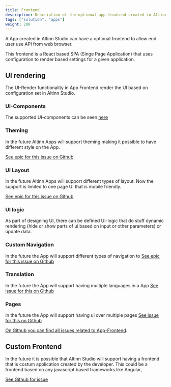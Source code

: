 ```yaml
---
title: Frontend
description: Description of the optional app frontend created in Altinn Studio and that is deployed to Altinn Apps.
tags: ["solution", "apps"]
weight: 200
---
```


A App created in Altinn Studio can have a optional frontend to allow end user use API from web browser.

This frontend is a React based SPA (Singe Page Application) that uses configuration to render based settings for a given application.

## UI rendering

The UI-Render functionality in App Frontend render the UI based on configuration set in Altinn Studio.

### UI-Components
The supported UI-components can be seen [here](/solutions/altinn-studio/functional/ui-designer/components/)


### Theming
In the future Altinn Apps will support theming making it possible to have different style on the App.

[See epic for this issue on Github](https://github.com/Altinn/altinn-studio/issues/2113).

### UI Layout
In the future Altinn Apps will support different types of layout. Now the support is limited to one page UI that is mobile friendly.

[See epic for this issue on Github](https://github.com/Altinn/altinn-studio/issues/2114)

### UI logic
As part of designing UI, there can be defined UI-logic that do stuff dynamic rendering (hide or show parts of ui based on input or other parameters) or update data. 


### Custom Navigation
In the future the App will support different types of navigation to 
[See epic for this issue on Github](https://github.com/Altinn/altinn-studio/issues/2115)


### Translation
In the future the App will support having multiple languages in a App
[See issue for this on Github](https://github.com/Altinn/altinn-studio/issues/2115)

### Pages
In the future the App will support having ui over multiple pages
[See issue for this on Github](https://github.com/Altinn/altinn-studio/issues/1265)

[On Github you can find all issues related to App-Frontend](https://github.com/Altinn/altinn-studio/labels/app-frontend).

## Custom Frontend
In the future it is possible that Altinn Studio will support having a frontend that is costum application created by 
the developer. This could be a frontend based on any javascript based frameworks like Angular, 

[See Github for issue](https://github.com/Altinn/altinn-studio/issues/2142)



